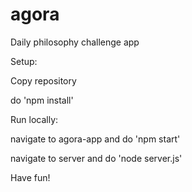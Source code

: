 # agora

Daily philosophy challenge app


Setup:

Copy repository

do 'npm install'

Run locally:

navigate to agora-app and do 'npm start'

navigate to server and do 'node server.js'

Have fun!
